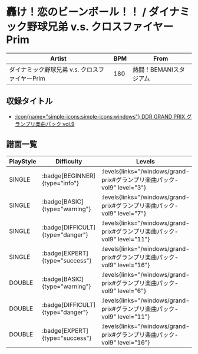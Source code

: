 # 轟け！恋のビーンボール！！ / ダイナミック野球兄弟 v.s. クロスファイヤーPrim

|Artist|BPM|From|
|------|---|----|
|ダイナミック野球兄弟 v.s. クロスファイヤーPrim|180|熱闘！BEMANIスタジアム|

## 収録タイトル

- [:icon{name="simple-icons:simple-icons:windows"} DDR GRAND PRIX グランプリ楽曲パック vol.9](/windows/grand-prix#グランプリ楽曲パック-vol9)

## 譜面一覧

|PlayStyle|Difficulty|Levels|Notes|Movie|
|---------|----------|------|-----|-----|
|SINGLE| :badge[BEGINNER]{type="info"}| :levels{links="/windows/grand-prix#グランプリ楽曲パック-vol9" level="3"}|155/8||
|SINGLE| :badge[BASIC]{type="warning"}| :levels{links="/windows/grand-prix#グランプリ楽曲パック-vol9" level="7"}|225/5||
|SINGLE| :badge[DIFFICULT]{type="danger"}| :levels{links="/windows/grand-prix#グランプリ楽曲パック-vol9" level="11"}|357/8||
|SINGLE| :badge[EXPERT]{type="success"}| :levels{links="/windows/grand-prix#グランプリ楽曲パック-vol9" level="16"}|573/1||
|DOUBLE| :badge[BASIC]{type="warning"}| :levels{links="/windows/grand-prix#グランプリ楽曲パック-vol9" level="6"}|221/7||
|DOUBLE| :badge[DIFFICULT]{type="danger"}| :levels{links="/windows/grand-prix#グランプリ楽曲パック-vol9" level="11"}|339/31||
|DOUBLE| :badge[EXPERT]{type="success"}| :levels{links="/windows/grand-prix#グランプリ楽曲パック-vol9" level="16"}|573/6||
